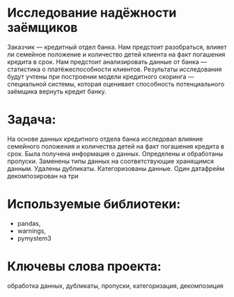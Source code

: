 # Исследование надёжности заёмщиков

Заказчик — кредитный отдел банка. Нам предстоит разобраться, влияет ли семейное положение и количество детей клиента на факт погашения кредита в срок. Нам предстоит анализировать данные от банка — статистика о платёжеспособности клиентов.
Результаты исследования будут учтены при построении модели кредитного скоринга — специальной системы, которая оценивает способность потенциального заёмщика вернуть кредит банку.

# Задача:
На основе данных кредитного отдела банка исследовал влияние семейного положения и количества детей на факт погашения кредита в срок. Была получена информация о данных. Определены и обработаны пропуски. Заменены типы данных на соответствующие хранящимся данным. Удалены дубликаты. Категоризованы данные. Один датафрейм декомпозирован на три

# Используемые библиотеки:
* pandas, 
* warnings, 
* pymystem3 

# Ключевы слова проекта:
обработка данных, дубликаты, пропуски, категоризация, декомпозиция
